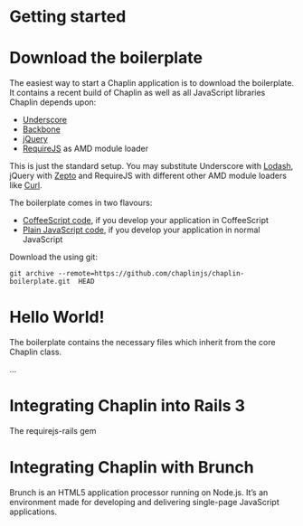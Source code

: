 # Getting started

# Download the boilerplate

The easiest way to start a Chaplin application is to download the boilerplate. It contains a recent build of Chaplin as well as all JavaScript libraries Chaplin depends upon:

* [Underscore](http://documentcloud.github.com/underscore/)
* [Backbone](http://documentcloud.github.com/backbone/)
* [jQuery](http://jquery.com/)
* [RequireJS](http://requirejs.org/) as AMD module loader

This is just the standard setup. You may substitute Underscore with [Lodash](http://lodash.com/docs), jQuery with [Zepto](http://zeptojs.com/) and RequireJS with different other AMD module loaders like [Curl](https://github.com/cujojs/curl).

The boilerplate comes in two flavours:

- [CoffeeScript code](https://github.com/chaplinjs/chaplin-boilerplate), if you develop your application in CoffeeScript
- [Plain JavaScript code](https://github.com/chaplinjs/chaplin-boilerplate-plain), if you develop your application in normal JavaScript

Download the using git:

```
git archive --remote=https://github.com/chaplinjs/chaplin-boilerplate.git  HEAD
```

# Hello World!

The boilerplate contains the necessary files which inherit from the core Chaplin class.

...

# Integrating Chaplin into Rails 3

The requirejs-rails gem

# Integrating Chaplin with Brunch

Brunch is an HTML5 application processor running on Node.js. It’s an environment made for developing and delivering single-page JavaScript applications.

